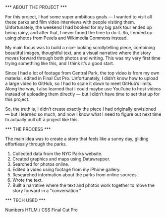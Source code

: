*** ABOUT THE PROJECT ***

For this project, I had some super ambitious goals — I wanted to visit all these parks and film video interviews with people visiting them.
Unfortunately, the weekend I had booked for my big park tour ended up being rainy, and after that, I never found the time to do it. So, I ended up using photos from Pexels and Wikimedia Commons instead.

My main focus was to build a nice-looking scrollytelling piece, combining beautiful images, thoughtful text, and a visual narrative where the story moves forward through both photos and writing. This was my very first time trying something like this, and I think it’s a good start.

Since I had a lot of footage from Central Park, the top video is from my own material, edited in Final Cut Pro. Unfortunately, I didn’t know how to upload a large video to GitHub, so I had to scale it down to meet GitHub’s limits. Along the way, I also learned that I could maybe use YouTube to host videos instead of uploading them directly — but I didn’t have time to set that up for this project.

So, the truth is, I didn’t create exactly the piece I had originally envisioned — but I learned so much, and now I know what I need to figure out next time to actually pull off a project like this.


*** THE PROCESS ***

The main idea was to create a story that feels like a sunny day, gliding effortlessly through the parks.


1. Collected data from the NYC Parks website.
2. Created graphics and maps using Datawrapper.
3. Searched for photos online.
4. Edited a video using footage from my iPhone gallery.
5. Researched information about the parks from online sources.
6. Wrote the text.
7. Built a narrative where the text and photos work together to move the story forward in a "conversation."

*** TECH USED ***

Numbers
HTLM / CSS
Final Cut Pro

